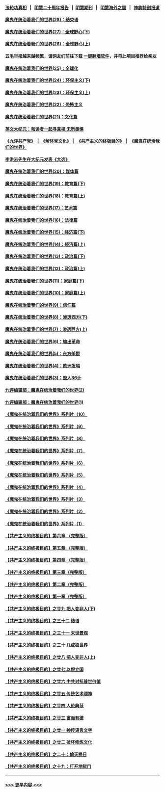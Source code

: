 #### [法轮功真相](https://github.com/gfw-breaker/truth/blob/master/README.md?t=0) &nbsp;&nbsp;|&nbsp;&nbsp; [明慧二十周年报告](https://github.com/gfw-breaker/mh-reports/blob/master/README.md?t=0) &nbsp;&nbsp;|&nbsp;&nbsp;[明慧期刊](https://github.com/gfw-breaker/mh-qikan) &nbsp;&nbsp;|&nbsp;&nbsp; [明慧海外之窗](https://github.com/gfw-breaker/mh-news/blob/master/README.md?t=0) &nbsp;&nbsp;|&nbsp;&nbsp; [神韵特别报道](https://github.com/gfw-breaker/mh-news/blob/master/shenyun.md?t=0)
#### [魔鬼在统治着我们的世界(28)：结束语](../pages/nsc422/n10936246.md?t=06232201) 
#### [魔鬼在统治着我们的世界(27)：全球野心(下)](../pages/nsc422/n10928319.md?t=06232201) 
#### [魔鬼在统治着我们的世界(26)：全球野心(上)](../pages/nsc422/n10900318.md?t=06232201) 
#### 五毛举报越来越频繁，请网友们前往下载 [一键翻墙软件](https://github.com/gfw-breaker/ssr-accounts)，并将此项目推荐给亲友
#### [魔鬼在统治着我们的世界(25)：全球化](../pages/nsc422/n10788205.md?t=06232201) 
#### [魔鬼在统治着我们的世界(24)：环保主义(下)](../pages/nsc422/n10695307.md?t=06232201) 
#### [魔鬼在统治着我们的世界(23)：环保主义(上)](../pages/nsc422/n10688613.md?t=06232201) 
#### [魔鬼在统治着我们的世界(22)：恐怖主义](../pages/nsc422/n10614727.md?t=06232201) 
#### [魔鬼在统治着我们的世界(21)：文化篇](../pages/nsc422/n10597706.md?t=06232201) 
#### [英文大纪元：和读者一起寻真相 无所畏惧](../pages/nsc422/n12542027.md?t=06232201) 
#### [《九评共产党》](https://github.com/begood0513/9ping.md/blob/master/README.md) &nbsp;|&nbsp; [《解体党文化》](../../../../jtdwh.md/blob/master/README.md)  &nbsp;|&nbsp; [《共产主义的终极目的》](../../../../gczydzjmd.md/blob/master/README.md) &nbsp;|&nbsp; [《魔鬼在统治我们的世界》](../../../../mgztzwmdsj.md/blob/master/README.md) 
#### [李洪志先生在大纪元发表《大选》](../pages/nsc422/n12534746.md?t=06232201) 
#### [魔鬼在统治着我们的世界(20)：媒体篇](../pages/nsc422/n10586579.md?t=06232201) 
#### [魔鬼在统治着我们的世界(19)：教育篇(下)](../pages/nsc422/n10564808.md?t=06232201) 
#### [魔鬼在统治着我们的世界(18)：教育篇(上)](../pages/nsc422/n10526970.md?t=06232201) 
#### [魔鬼在统治着我们的世界(17)：艺术篇](../pages/nsc422/n10499093.md?t=06232201) 
#### [魔鬼在统治着我们的世界(16)：法律篇](../pages/nsc422/n10485969.md?t=06232201) 
#### [魔鬼在统治着我们的世界(15)：经济篇(下)](../pages/nsc422/n10469975.md?t=06232201) 
#### [魔鬼在统治着我们的世界(14)：经济篇(上)](../pages/nsc422/n10457370.md?t=06232201) 
#### [魔鬼在统治着我们的世界(13)：政治篇(下)](../pages/nsc422/n10448270.md?t=06232201) 
#### [魔鬼在统治着我们的世界(12)：政治篇(上)](../pages/nsc422/n10444576.md?t=06232201) 
#### [魔鬼在统治着我们的世界(11)：家庭篇(下)](../pages/nsc422/n10440961.md?t=06232201) 
#### [魔鬼在统治着我们的世界(10)：家庭篇(上)](../pages/nsc422/n10435448.md?t=06232201) 
#### [魔鬼在统治着我们的世界(9)：信仰篇](../pages/nsc422/n10432159.md?t=06232201) 
#### [魔鬼在统治着我们的世界(8)：渗透西方(下)](../pages/nsc422/n10429603.md?t=06232201) 
#### [魔鬼在统治着我们的世界(7)：渗透西方(上)](../pages/nsc422/n10426013.md?t=06232201) 
#### [魔鬼在统治着我们的世界(6)：输出革命](../pages/nsc422/n10421536.md?t=06232201) 
#### [魔鬼在统治着我们的世界(5)：东方杀戮](../pages/nsc422/n10417707.md?t=06232201) 
#### [魔鬼在统治着我们的世界(4)：欧洲发端](../pages/nsc422/n10414890.md?t=06232201) 
#### [魔鬼在统治着我们的世界(3)：毁人36计](../pages/nsc422/n10411583.md?t=06232201) 
#### [九评编辑部：魔鬼在统治着我们的世界(2)](../pages/nsc422/n10410036.md?t=06232201) 
#### [九评编辑部：魔鬼在统治着我们的世界(1)](../pages/nsc422/n10406825.md?t=06232201) 
#### [《魔鬼在统治着我们的世界》系列片（10）](../pages/nsc422/n12292670.md?t=06232201) 
#### [《魔鬼在统治着我们的世界》系列片（9）](../pages/nsc422/n12290859.md?t=06232201) 
#### [《魔鬼在统治着我们的世界》系列片（8）](../pages/nsc422/n12287445.md?t=06232201) 
#### [《魔鬼在统治着我们的世界》系列片（7）](../pages/nsc422/n12283425.md?t=06232201) 
#### [《魔鬼在统治着我们的世界》系列片（6）](../pages/nsc422/n12282314.md?t=06232201) 
#### [《魔鬼在统治着我们的世界》系列片（5）](../pages/nsc422/n12281419.md?t=06232201) 
#### [《魔鬼在统治着我们的世界》系列片（4）](../pages/nsc422/n12274024.md?t=06232201) 
#### [《魔鬼在统治着我们的世界》系列片（3）](../pages/nsc422/n12271322.md?t=06232201) 
#### [《魔鬼在统治着我们的世界》系列片（2）](../pages/nsc422/n12269049.md?t=06232201) 
#### [《魔鬼在统治着我们的世界》系列片（1）](../pages/nsc422/n12267575.md?t=06232201) 
#### [【共产主义的终极目的】第六章 （完整版）](../pages/nsc422/n11428913.md?t=06232201) 
#### [【共产主义的终极目的】第五章 （完整版）](../pages/nsc422/n11428912.md?t=06232201) 
#### [【共产主义的终极目的】第四章 （完整版）](../pages/nsc422/n11428907.md?t=06232201) 
#### [【共产主义的终极目的】第三章（完整版）](../pages/nsc422/n11428848.md?t=06232201) 
#### [【共产主义的终极目的】第二章（完整版）](../pages/nsc422/n11428831.md?t=06232201) 
#### [【共产主义的终极目的】第一章（完整版）](../pages/nsc422/n11417651.md?t=06232201) 
#### [【共产主义的终极目的】之廿九 把人变非人(下)](../pages/nsc422/n11344140.md?t=06232201) 
#### [【共产主义的终极目的】之三十二 结语](../pages/nsc422/n11360535.md?t=06232201) 
#### [【共产主义的终极目的】之三十一 末世景观](../pages/nsc422/n11351129.md?t=06232201) 
#### [【共产主义的终极目的】之三十 几成狼世界](../pages/nsc422/n11348280.md?t=06232201) 
#### [【共产主义的终极目的】之廿八 把人变非人(上)](../pages/nsc422/n11340492.md?t=06232201) 
#### [【共产主义的终极目的】之廿七 以恨立国](../pages/nsc422/n11336944.md?t=06232201) 
#### [【共产主义的终极目的】之廿六 中共对抗普世价值](../pages/nsc422/n11324785.md?t=06232201) 
#### [【共产主义的终极目的】之廿五 传统艺术颂神](../pages/nsc422/n11296396.md?t=06232201) 
#### [【共产主义的终极目的】之廿四 人伦典范](../pages/nsc422/n11296397.md?t=06232201) 
#### [【共产主义的终极目的】之廿三 富而有德](../pages/nsc422/n11283598.md?t=06232201) 
#### [【共产主义的终极目的】之廿一 神传语言文字](../pages/nsc422/n11263265.md?t=06232201) 
#### [【共产主义的终极目的】之廿二 破坏修炼文化](../pages/nsc422/n11245728.md?t=06232201) 
#### [【共产主义的终极目的】之二十：偷天换日](../pages/nsc422/n11238846.md?t=06232201) 
#### [【共产主义的终极目的】之十九：打开地狱门](../pages/nsc422/n11206376.md?t=06232201) 

----
#### [ >>> 更早内容 <<< ](../indexes/nsc422-earlier.md)
